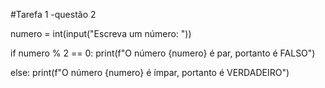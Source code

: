 #Tarefa 1 -questão 2

numero = int(input("Escreva um número: "))

if numero % 2 == 0:
    print(f"O número {numero} é par, portanto é FALSO")

else:
    print(f"O número {numero} é ímpar, portanto é VERDADEIRO")
